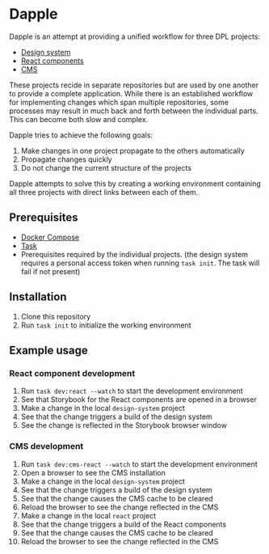 # Dapple

Dapple is an attempt at providing a unified workflow for three DPL projects:

- [Design system](https://github.com/danskernesdigitalebibliotek/dpl-design-system)
- [React components](https://github.com/danskernesdigitalebibliotek/dpl-react)
- [CMS](https://github.com/danskernesdigitalebibliotek/dpl-cms)

These projects recide in separate repositories but are used by one another to
provide a complete application. While there is an established workflow for
implementing changes which span multiple repositories, some processes may
result in much back and forth between the individual parts. This can become
both slow and complex.

Dapple tries to achieve the following goals:

1. Make changes in one project propagate to the others automatically
2. Propagate changes quickly
3. Do not change the current structure of the projects

Dapple attempts to solve this by creating a working environment containing all
three projects with direct links between each of them.

## Prerequisites

- [Docker Compose](https://docs.docker.com/compose/install/)
- [Task](https://taskfile.dev/#/installation)
- Prerequisites required by the individual projects. (the design system requires a personal access token when running `task init`. The task will fail if not present)

## Installation

1. Clone this repository
2. Run `task init` to initialize the working environment

## Example usage

### React component development

1. Run `task dev:react --watch` to start the development environment
2. See that Storybook for the React components are opened in a browser
3. Make a change in the local `design-system` project
4. See that the change triggers a build of the design system
5. See the change is reflected in the Storybook browser window

### CMS development

1. Run `task dev:cms-react --watch` to start the development environment
2. Open a browser to see the CMS installation
3. Make a change in the local `design-system` project
4. See that the change triggers a build of the design system
5. See that the change causes the CMS cache to be cleared
6. Reload the browser to see the change reflected in the CMS
7. Make a change in the local `react` project
8. See that the change triggers a build of the React components
9. See that the change causes the CMS cache to be cleared
10. Reload the browser to see the change reflected in the CMS

